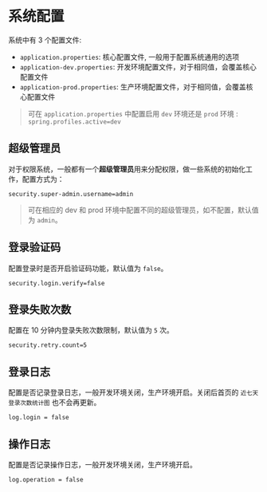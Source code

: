 # 系统配置

系统中有 3 个配置文件: 
 * `application.properties`: 核心配置文件, 一般用于配置系统通用的选项
 * `application-dev.properties`: 开发环境配置文件，对于相同值，会覆盖核心配置文件
 * `application-prod.properties`: 生产环境配置文件，对于相同值，会覆盖核心配置文件


> 可在 `application.properties` 中配置启用 `dev` 环境还是 `prod` 环境 : `spring.profiles.active=dev`

## 超级管理员

对于权限系统，一般都有一个**超级管理员**用来分配权限，做一些系统的初始化工作，配置方式为：

```properties
security.super-admin.username=admin
```

> 可在相应的 dev 和 prod 环境中配置不同的超级管理员，如不配置，默认值为 `admin`。

## 登录验证码

配置登录时是否开启验证码功能，默认值为 `false`。

```properties
security.login.verify=false
```

## 登录失败次数


配置在 10 分钟内登录失败次数限制，默认值为 `5` 次。

```properties
security.retry.count=5
```

## 登录日志

配置是否记录登录日志，一般开发环境关闭，生产环境开启。关闭后首页的 `近七天登录次数统计图` 也不会再更新。

```properties
log.login = false
```

## 操作日志

配置是否记录操作日志，一般开发环境关闭，生产环境开启。

```properties
log.operation = false
```
